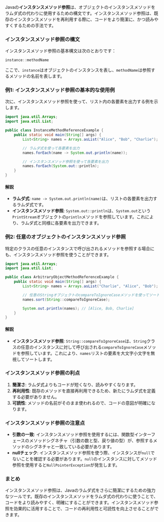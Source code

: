 Javaの**インスタンスメソッド参照**は、オブジェクトのインスタンスメソッドをラムダ式の代わりに使用するための構文です。インスタンスメソッド参照は、既存のインスタンスメソッドを再利用する際に、コードをより簡潔に、かつ読みやすくするための手法です。

### インスタンスメソッド参照の構文

インスタンスメソッド参照の基本構文は次のとおりです：

```java
instance::methodName
```

ここで、`instance`はオブジェクトのインスタンスを表し、`methodName`は参照するメソッドの名前を表します。

### 例1: インスタンスメソッド参照の基本的な使用例

次に、インスタンスメソッド参照を使って、リスト内の各要素を出力する例を示します。

```java
import java.util.Arrays;
import java.util.List;

public class InstanceMethodReferenceExample {
    public static void main(String[] args) {
        List<String> names = Arrays.asList("Alice", "Bob", "Charlie");

        // ラムダ式を使って各要素を出力
        names.forEach(name -> System.out.println(name));

        // インスタンスメソッド参照を使って各要素を出力
        names.forEach(System.out::println);
    }
}
```

#### 解説

- **ラムダ式**: `name -> System.out.println(name)`は、リストの各要素を出力するラムダ式です。
- **インスタンスメソッド参照**: `System.out::println`は、`System.out`という`PrintStream`オブジェクトの`println`メソッドを参照しています。これにより、ラムダ式と同様に各要素を出力できます。

### 例2: 任意のオブジェクトのインスタンスメソッド参照

特定のクラスの任意のインスタンスで呼び出されるメソッドを参照する場合にも、インスタンスメソッド参照を使うことができます。

```java
import java.util.Arrays;
import java.util.List;

public class ArbitraryObjectMethodReferenceExample {
    public static void main(String[] args) {
        List<String> names = Arrays.asList("Charlie", "Alice", "Bob");

        // 任意のStringオブジェクトのcompareToIgnoreCaseメソッドを使ってソート
        names.sort(String::compareToIgnoreCase);

        System.out.println(names); // [Alice, Bob, Charlie]
    }
}
```

#### 解説

- **インスタンスメソッド参照**: `String::compareToIgnoreCase`は、`String`クラスの任意のインスタンスに対して呼び出される`compareToIgnoreCase`メソッドを参照しています。これにより、`names`リストの要素を大文字小文字を無視してソートします。

### インスタンスメソッド参照の利点

1. **簡潔さ**: ラムダ式よりもコードが短くなり、読みやすくなります。
2. **再利用性**: 既存のメソッドを直接再利用できるため、新たにラムダ式を定義する必要がありません。
3. **可読性**: メソッドの名前がそのまま使われるので、コードの意図が明確になります。

### インスタンスメソッド参照の注意点

- **引数の一致**: インスタンスメソッド参照を使用するには、関数型インターフェースのメソッドシグネチャ（引数の数と型、戻り値の型）が、参照するメソッドのシグネチャと一致している必要があります。
- **nullチェック**: インスタンスメソッド参照を使う際、インスタンスが`null`でないことを確認する必要があります。`null`のインスタンスに対してメソッド参照を使用すると`NullPointerException`が発生します。

### まとめ

インスタンスメソッド参照は、Javaのラムダ式をさらに簡潔にするための強力なツールです。既存のインスタンスメソッドをラムダ式の代わりに使うことで、コードをより読みやすく、明確にすることができます。インスタンスメソッド参照を効果的に活用することで、コードの再利用性と可読性を向上させることができます。
